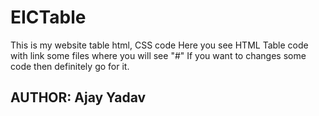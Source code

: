 # EICTable
This is my website table html, CSS code
Here you see HTML Table code with link some files where you will see "#"
If you want to changes some code then definitely go for it.
## AUTHOR: Ajay Yadav

